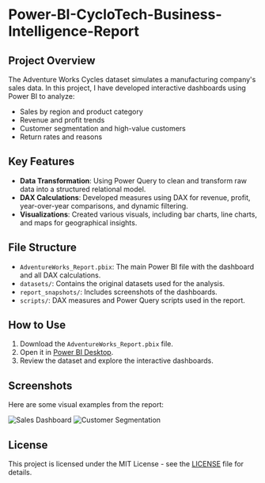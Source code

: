 # Power-BI-CycloTech-Business-Intelligence-Report

## Project Overview
The Adventure Works Cycles dataset simulates a manufacturing company's sales data. In this project, I have developed interactive dashboards using Power BI to analyze:
- Sales by region and product category
- Revenue and profit trends
- Customer segmentation and high-value customers
- Return rates and reasons

## Key Features
- **Data Transformation**: Using Power Query to clean and transform raw data into a structured relational model.
- **DAX Calculations**: Developed measures using DAX for revenue, profit, year-over-year comparisons, and dynamic filtering.
- **Visualizations**: Created various visuals, including bar charts, line charts, and maps for geographical insights.
  
## File Structure
- `AdventureWorks_Report.pbix`: The main Power BI file with the dashboard and all DAX calculations.
- `datasets/`: Contains the original datasets used for the analysis.
- `report_snapshots/`: Includes screenshots of the dashboards.
- `scripts/`: DAX measures and Power Query scripts used in the report.

## How to Use
1. Download the `AdventureWorks_Report.pbix` file.
2. Open it in [Power BI Desktop](https://powerbi.microsoft.com/desktop/).
3. Review the dataset and explore the interactive dashboards.

## Screenshots
Here are some visual examples from the report:

![Sales Dashboard](./report_snapshots/sales_dashboard.png)
![Customer Segmentation](./report_snapshots/customer_segmentation.png)

## License
This project is licensed under the MIT License - see the [LICENSE](./LICENSE) file for details.
